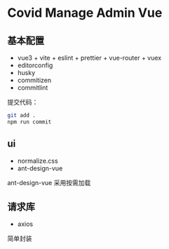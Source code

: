 # Covid Manage Admin Vue

## 基本配置

- vue3 + vite + eslint + prettier + vue-router + vuex
- editorconfig
- husky
- commitizen
- commitlint

提交代码：

```bash
git add .
npm run commit
```

## ui

- normalize.css
- ant-design-vue

ant-design-vue 采用按需加载

## 请求库

- axios

简单封装
